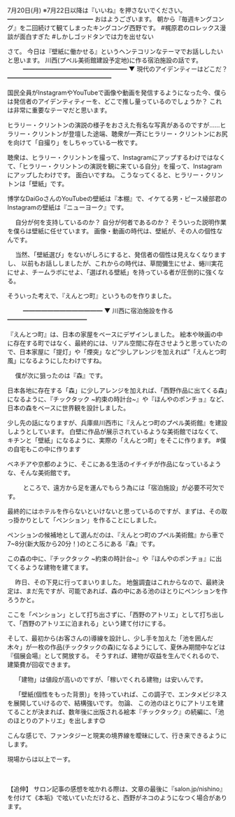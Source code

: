 7月20日(月) ※7月22日以降は『いいね』を押さないでください。
━━━━━━━━━━━━━━
おはようございます。
朝から『毎週キングコング』を二回続けて観てしまったキングコング西野です。
#梶原君のロレックス漫談が面白すぎた
#しかしゴッドタンでは力を出せない

さて。
今日は『壁紙に働かせる』というヘンテコリンなテーマでお話ししたいと思います。
川西(プペル美術館建設予定地)に作る宿泊施設の話です。
　
　
━━━━━━━━━━━━━━━━━
▼ 現代のアイデンティーはどこだ？
━━━━━━━━━━━━━━━━━

国民全員がInstagramやYouTubeで画像や動画を発信するようになった今、僕らは発信者のアイデンティティーを、どこで推し量っているのでしょうか？
これは非常に重要なテーマだと思います。

ヒラリー・クリントンの演説の様子をおさえた有名な写真があるのですが……ヒラリー・クリントンが登壇した途端、聴衆が一斉にヒラリー・クリントンにお尻を向けて「自撮り」をしちゃっている一枚です。

聴衆は、ヒラリー・クリントンを撮って、Instagramにアップするわけではなくて、「ヒラリー・クリントンの演説を観に来ている自分」を撮って、Instagramにアップしたわけです。
面白いですね。
こうなってくると、ヒラリー・クリントンは「壁紙」です。
　

博学なDaiGoさんのYouTubeの壁紙は『本棚』で、イケてる男・ピース綾部君のInstagramの壁紙は『ニューヨーク』です。

　
自分が何を支持しているのか？
自分が何者であるのか？
そういった説明作業を僕らは壁紙に任せています。
画像・動画の時代は、壁紙が、その人の個性なんです。

　
当然、「壁紙選び」をないがしろにすると、発信者の個性は見えなくなりますし、
以前もお話ししましたが、これからの時代は、草間彌生にせよ、蜷川実花にせよ、チームラボにせよ、「選ばれる壁紙」を持っている者が圧倒的に強くなる。

そういった考えで、『えんとつ町』というものを作りました。

　
　
━━━━━━━━━━━━━
▼ 川西に宿泊施設を作る
━━━━━━━━━━━━━

『えんとつ町』は、日本の家屋をベースにデザインしました。
絵本や映画の中に存在する町ではなく、最終的には、リアル空間に存在させようと思っていたので、日本家屋に「提灯」や「煙突」など“少しアレンジを加えれば”「えんとつ町風」になるようにしたわけですね。

　
僕が次に狙ったのは『森』です。

日本各地に存在する「森」に少しアレンジを加えれば、「西野作品に出てくる森」になるように、『チックタック ~約束の時計台~』や『ほんやのポンチョ』など、日本の森をベースに世界観を設計しました。

少し先の話になりますが、兵庫県川西市に『えんとつ町のプペル美術館』を建設しようとしています。
白壁に作品が展示されているような美術館ではなくて、キチンと「壁紙」になるように、実際の「えんとつ町」をそこに作ります。
#僕の自宅もこの中に作ります

ベネチアや京都のように、そこにある生活のイチイチが作品になっているような、そんな美術館です。

　
　
ところで、遠方から足を運んでもらう為には「宿泊施設」が必要不可欠です。

最終的にはホテルを作らないといけないと思っているのですが、まずは、その取っ掛かりとして「ペンション」を作ることにしました。

ペンションの候補地として選んだのは、『えんとつ町のプペル美術館』から車で7~8分(新大阪から20分！)のところにある『森』です。

この森の中に、『チックタック ~約束の時計台~』や『ほんやのポンチョ』に出てくるような建物を建てます。

　
昨日、その下見に行ってまいりました。
地盤調査はこれからなので、最終決定は、まだ先ですが、可能であれば、森の中にある池のほとりにペンションを作ろうかと。

ここを「ペンション」として打ち出さずに、「西野のアトリエ」として打ち出して、「西野のアトリエに泊まれる」という建て付けにする。

そして、最初から(お客さんの)導線を設計し、少し手を加えた「池を囲んだ木々」が一枚の作品(チックタックの森)になるようにして、夏休み期間中などは『個展会場』として開放する。
そうすれば、建物が収益を生んでくれるので、建築費が回収できます。

　
「建物」は値段が高いのですが、「稼いでくれる建物」は安いんです。

　
「壁紙(個性をもった背景)」を持っていれば、この調子で、エンタメビジネスを展開していけるので、結構強いです。
勿論、
この池のほとりにアトリエを建てることが決まれば、数年後に出版される絵本『チックタック』の続編に、「池のほとりのアトリエ」を出します😊

こんな感じで、ファンタジーと現実の境界線を曖昧にして、行き来できるようにします。

現場からは以上でーす。

　
　　

【追伸】
サロン記事の感想を呟かれる際は、文章の最後に『salon.jp/nishino』を付けて《本垢》で呟いていただけると、西野がネコのようになつく場合があります。

